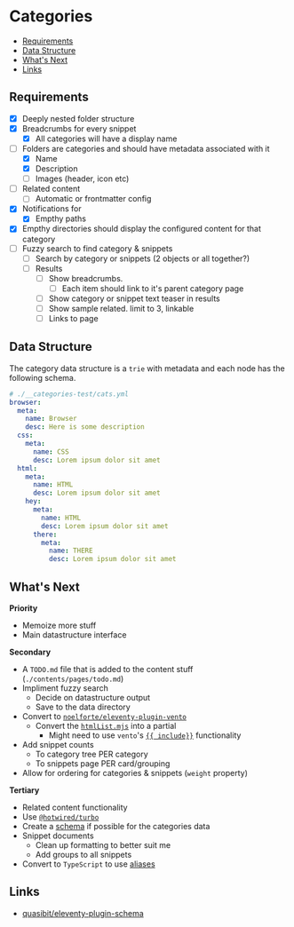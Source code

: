 # Categories
- [Requirements](#requirements)
- [Data Structure](#data-structure)
- [What's Next](#whats-next)
- [Links](#links)

## Requirements
- [x] Deeply nested folder structure
- [x] Breadcrumbs for every snippet
  - [x] All categories will have a display name
- [ ] Folders are categories and should have metadata associated with it
  - [x] Name
  - [x] Description
  - [ ] Images (header, icon etc)
- [ ] Related content
  - [ ] Automatic or frontmatter config
- [x] Notifications for
  - [x] Empthy paths
- [x] Empthy directories should display the configured content for that category
- [ ] Fuzzy search to find category & snippets
  - [ ] Search by category or snippets (2 objects or all together?)
  - [ ] Results
    - [ ] Show breadcrumbs.
      - [ ] Each item should link to it's parent category page
    - [ ] Show category or snippet text teaser in results
    - [ ] Show sample related. limit to 3, linkable
    - [ ] Links to page

## Data Structure
The category data structure is a `trie` with metadata and each node has the following schema.

```yaml
# ./__categories-test/cats.yml
browser:
  meta:
    name: Browser
    desc: Here is some description
  css:
    meta:
      name: CSS
      desc: Lorem ipsum dolor sit amet
  html:
    meta:
      name: HTML
      desc: Lorem ipsum dolor sit amet
    hey:
      meta:
        name: HTML
        desc: Lorem ipsum dolor sit amet
      there:
        meta:
          name: THERE
          desc: Lorem ipsum dolor sit amet
```

## What's Next
**Priority**
- Memoize more stuff
- Main datastructure interface

**Secondary**
- A `TODO.md` file that is added to the content stuff (`./contents/pages/todo.md`)
- Impliment fuzzy search
  - Decide on datastructure output
  - Save to the data directory
- Convert to [`noelforte/eleventy-plugin-vento`](https://github.com/noelforte/eleventy-plugin-vento)
  - Convert the [`htmlList.mjs`](../config/11ty/shortcodes/htmlList.mjs) into a partial
    - Might need to use `vento`'s [`{{ include}}`](https://vento.js.org/syntax/include/) functionality
- Add snippet counts
  - To category tree PER category
  - To snippets page PER card/grouping
- Allow for ordering for categories & snippets (`weight` property)

**Tertiary**
- Related content functionality
- Use [`@hotwired/turbo`](https://hotwired.dev/)
- Create a [schema](https://www.11ty.dev/docs/data-validate/) if possible for the categories data
- Snippet documents
  - Clean up formatting to better suit me
  - Add groups to all snippets
- Convert to `TypeScript` to use [aliases](https://blog.logrocket.com/using-path-aliases-cleaner-react-typescript-imports/)

## Links
- [quasibit/eleventy-plugin-schema](https://github.com/quasibit/eleventy-plugin-schema?tab=readme-ov-file)
